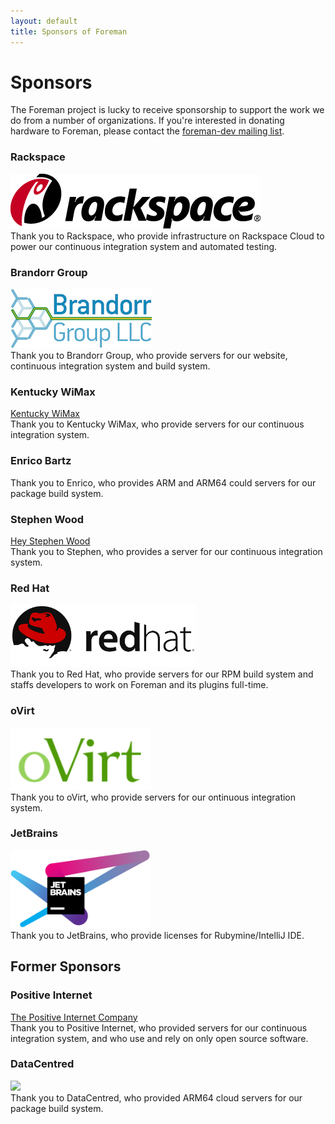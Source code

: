 ```yaml
---
layout: default
title: Sponsors of Foreman
---
```


# Sponsors

The Foreman project is lucky to receive sponsorship to support the work we do from a number of organizations.  If you're interested in donating hardware to Foreman, please contact the <a href="support.html">foreman-dev mailing list</a>.

### Rackspace

<div class="lead text-left"><a href="https://www.rackspace.com"><img src="/static/images/sponsors/rackspace.jpg" /></a></div>
Thank you to Rackspace, who provide infrastructure on Rackspace Cloud to power our continuous integration system and automated testing.

### Brandorr Group

<div class="lead text-left"><a href="https://www.brandorr.com"><img src="/static/images/sponsors/brandorr.png" /></a></div>
Thank you to Brandorr Group, who provide servers for our website, continuous integration system and build system.

### Kentucky WiMax

<div class="lead text-left"><a href="http://www.kywimax.com">Kentucky WiMax</a></div>
Thank you to Kentucky WiMax, who provide servers for our continuous integration system.

### Enrico Bartz

Thank you to Enrico, who provides ARM and ARM64 could servers for our package build system.

### Stephen Wood

<div class="lead text-left"><a href="http://www.heystephenwood.com">Hey Stephen Wood</a></div>
Thank you to Stephen, who provides a server for our continuous integration system.

### Red Hat

<div class="lead text-left"><a href="https://www.redhat.com"><img src="/static/images/sponsors/redhat.svg" height="100px"/></a></div>
Thank you to Red Hat, who provide servers for our RPM build system and staffs developers to work on Foreman and its plugins full-time.

### oVirt

<div class="lead text-left"><a href="http://www.ovirt.org"><img src="/static/images/sponsors/oVirt.svg" height="100px"/></a></div>
Thank you to oVirt, who provide servers for our ontinuous integration system.

### JetBrains

<div class="lead text-left"><a href="http://www.jetbrains.com/ruby"></a><img src="/static/images/sponsors/jetbrains.svg" height="125px"/></div>
Thank you to JetBrains, who provide licenses for Rubymine/IntelliJ IDE.

## Former Sponsors

### Positive Internet

<div class="lead text-left"><a href="http://www.positive-internet.com">The Positive Internet Company</a></div>
Thank you to Positive Internet, who provided servers for our continuous integration system, and who use and rely on only open source software.

### DataCentred

<div class="lead text-left"><a href="http://www.datacentred.co.uk/"><img src="/static/images/sponsors/datacentred.jpg" /></a></div>
Thank you to DataCentred, who provided ARM64 cloud servers for our package build system.
